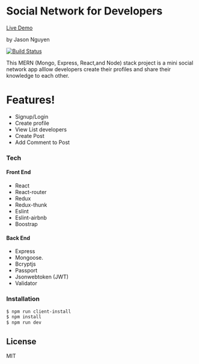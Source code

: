 # Social Network for Developers
[Live Demo](https://jason-dev-connector-demo.herokuapp.com/)

by Jason Nguyen

[![Build Status](https://travis-ci.org/joemccann/dillinger.svg?branch=master)](https://travis-ci.org/joemccann/dillinger)

This MERN (Mongo, Express, React,and Node) stack project is a mini social network app alllow developers create their profiles and share their knowledge to each other.


# Features!

  - Signup/Login
  - Create profile
  - View List developers
  - Create Post
  - Add Comment to Post

### Tech

#### Front End
* React
* React-router
* Redux
* Redux-thunk
* Eslint
* Eslint-airbnb
* Boostrap
#### Back End
* Express
* Mongoose.
* Bcryptjs
* Passport
* Jsonwebtoken (JWT)
* Validator


### Installation

```sh
$ npm run client-install
$ npm install
$ npm run dev
```

License
----

MIT
